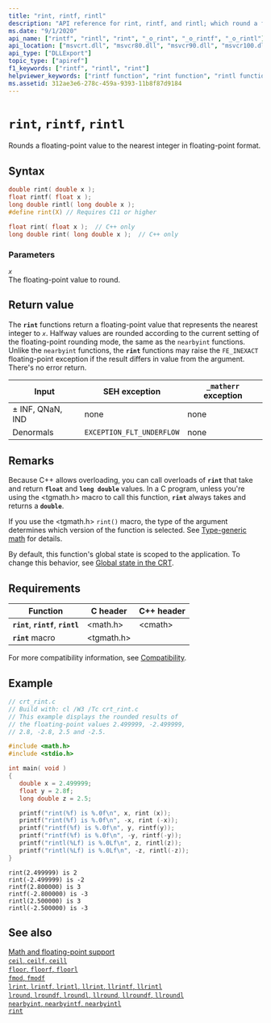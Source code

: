 ```yaml
---
title: "rint, rintf, rintl"
description: "API reference for rint, rintf, and rintl; which round a floating-point value to the nearest integer in floating-point format."
ms.date: "9/1/2020"
api_name: ["rintf", "rintl", "rint", "_o_rint", "_o_rintf", "_o_rintl"]
api_location: ["msvcrt.dll", "msvcr80.dll", "msvcr90.dll", "msvcr100.dll", "msvcr100_clr0400.dll", "msvcr110.dll", "msvcr110_clr0400.dll", "msvcr120.dll", "msvcr120_clr0400.dll", "ucrtbase.dll", "api-ms-win-crt-math-l1-1-0.dll", "api-ms-win-crt-private-l1-1-0.dll"]
api_type: ["DLLExport"]
topic_type: ["apiref"]
f1_keywords: ["rintf", "rintl", "rint"]
helpviewer_keywords: ["rintf function", "rint function", "rintl function"]
ms.assetid: 312ae3e6-278c-459a-9393-11b8f87d9184
---
```

# `rint`, `rintf`, `rintl`

Rounds a floating-point value to the nearest integer in floating-point format.

## Syntax

```C
double rint( double x );
float rintf( float x );
long double rintl( long double x );
#define rint(X) // Requires C11 or higher

float rint( float x );  // C++ only
long double rint( long double x );  // C++ only
```

### Parameters

*`x`*\
The floating-point value to round.

## Return value

The **`rint`** functions return a floating-point value that represents the nearest integer to *`x`*. Halfway values are rounded according to the current setting of the floating-point rounding mode, the same as the `nearbyint` functions. Unlike the `nearbyint` functions, the **`rint`** functions may raise the `FE_INEXACT` floating-point exception if the result differs in value from the argument. There's no error return.

| Input | SEH exception | `_matherr` exception |
|---|---|---|
| ± INF, QNaN, IND | none | none |
| Denormals | `EXCEPTION_FLT_UNDERFLOW` | none |

## Remarks

Because C++ allows overloading, you can call overloads of **`rint`** that take and return **`float`** and **`long double`** values. In a C program, unless you're using the \<tgmath.h> macro to call this function, **`rint`** always takes and returns a **`double`**.

If you use the \<tgmath.h> `rint()` macro, the type of the argument determines which version of the function is selected. See [Type-generic math](../tgmath.md) for details.

By default, this function's global state is scoped to the application. To change this behavior, see [Global state in the CRT](../global-state.md).

## Requirements

| Function | C header | C++ header |
|---|---|---|
| **`rint`**, **`rintf`**, **`rintl`** | \<math.h> | \<cmath> |
| **`rint`** macro | \<tgmath.h> |  |

For more compatibility information, see [Compatibility](../compatibility.md).

## Example

```C
// crt_rint.c
// Build with: cl /W3 /Tc crt_rint.c
// This example displays the rounded results of
// the floating-point values 2.499999, -2.499999,
// 2.8, -2.8, 2.5 and -2.5.

#include <math.h>
#include <stdio.h>

int main( void )
{
   double x = 2.499999;
   float y = 2.8f;
   long double z = 2.5;

   printf("rint(%f) is %.0f\n", x, rint (x));
   printf("rint(%f) is %.0f\n", -x, rint (-x));
   printf("rintf(%f) is %.0f\n", y, rintf(y));
   printf("rintf(%f) is %.0f\n", -y, rintf(-y));
   printf("rintl(%Lf) is %.0Lf\n", z, rintl(z));
   printf("rintl(%Lf) is %.0Lf\n", -z, rintl(-z));
}
```

```Output
rint(2.499999) is 2
rint(-2.499999) is -2
rintf(2.800000) is 3
rintf(-2.800000) is -3
rintl(2.500000) is 3
rintl(-2.500000) is -3
```

## See also

[Math and floating-point support](../floating-point-support.md)\
[`ceil`, `ceilf`, `ceill`](ceil-ceilf-ceill.md)\
[`floor`, `floorf`, `floorl`](floor-floorf-floorl.md)\
[`fmod`, `fmodf`](fmod-fmodf.md)\
[`lrint`, `lrintf`, `lrintl`, `llrint`, `llrintf`, `llrintl`](lrint-lrintf-lrintl-llrint-llrintf-llrintl.md)\
[`lround`, `lroundf`, `lroundl`, `llround`, `llroundf`, `llroundl`](lround-lroundf-lroundl-llround-llroundf-llroundl.md)\
[`nearbyint`, `nearbyintf`, `nearbyintl`](nearbyint-nearbyintf-nearbyintl1.md)\
[`rint`](rint-rintf-rintl.md)
